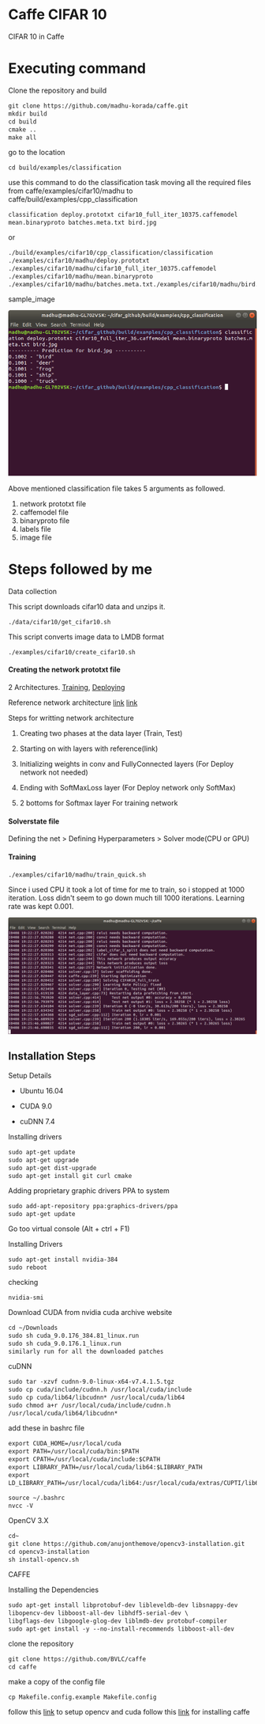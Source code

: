 # Caffe CIFAR 10

CIFAR 10 in Caffe

# Executing command

Clone the repository and build
```
git clone https://github.com/madhu-korada/caffe.git
mkdir build
cd build
cmake ..
make all
```
go to the location
```
cd build/examples/classification
```
use this command to do the classification task
moving all the required files from caffe/examples/cifar10/madhu to caffe/build/examples/cpp_classification
```
classification deploy.prototxt cifar10_full_iter_10375.caffemodel mean.binaryproto batches.meta.txt bird.jpg
```
or
```
./build/examples/cifar10/cpp_classification/classification ./examples/cifar10/madhu/deploy.prototxt ./examples/cifar10/madhu/cifar10_full_iter_10375.caffemodel ./examples/cifar10/madhu/mean.binaryproto ./examples/cifar10/madhu/batches.meta.txt./examples/cifar10/madhu/bird.jpg
```
sample_image 

![alt text](https://github.com/madhu-korada/caffe/blob/master/Pictures/prediction.png)

Above mentioned classification file takes 5 arguments as followed. 
1. network prototxt file
2. caffemodel file
3. binaryproto file
4. labels file
5. image file

# Steps followed by me

Data collection

This script downloads cifar10 data and unzips it.
```
./data/cifar10/get_cifar10.sh
```

This script converts image data to LMDB format
```
./examples/cifar10/create_cifar10.sh
```
#### Creating the network prototxt file
  
2 Architectures. [Training](https://github.com/madhu-korada/caffe/blob/master/examples/cifar10/madhu/train.prototxt), [Deploying](https://github.com/madhu-korada/caffe/blob/master/examples/cifar10/madhu/deploy.prototxt)
 
Reference network architecture [link](https://github.com/madhu-korada/caffe/blob/master/examples/cifar10/madhu/cifar%20network.jpeg) [link](https://github.com/madhu-korada/caffe/blob/master/examples/cifar10/madhu/Cifar%20network.PNG)

Steps for writting network architecture
  
1. Creating two phases at the data layer (Train, Test)

2. Starting on with layers with reference(link)

3. Initializing weights in conv and FullyConnected layers (For Deploy network not needed)

4. Ending with SoftMaxLoss layer (For Deploy network only SoftMax)

5. 2 bottoms for Softmax layer For training network

#### Solverstate file

Defining the net > Defining Hyperparameters > Solver mode(CPU or GPU)

#### Training
```
./examples/cifar10/madhu/train_quick.sh
```

Since i used CPU it took a lot of time for me to train, so i stopped at 1000 iteration. Loss didn't seem to go down much till 1000 iterations. Learning rate was kept 0.001. 

![alt text](https://github.com/madhu-korada/caffe/blob/master/Pictures/training.png)


## Installation Steps

Setup Details

 - Ubuntu 16.04

 - CUDA 9.0

 - cuDNN 7.4

Installing drivers
```
sudo apt-get update
sudo apt-get upgrade
sudo apt-get dist-upgrade
sudo apt-get install git curl cmake
```
Adding proprietary graphic drivers PPA to system
```
sudo add-apt-repository ppa:graphics-drivers/ppa
sudo apt-get update
```
Go too virtual console (Alt + ctrl + F1)

Installing Drivers
```
sudo apt-get install nvidia-384
sudo reboot
```
checking
```
nvidia-smi
```

Download CUDA from nvidia cuda archive website
```
cd ~/Downloads
sudo sh cuda_9.0.176_384.81_linux.run
sudo sh cuda_9.0.176.1_linux.run
similarly run for all the downloaded patches
```

cuDNN
```
sudo tar -xzvf cudnn-9.0-linux-x64-v7.4.1.5.tgz
sudo cp cuda/include/cudnn.h /usr/local/cuda/include
sudo cp cuda/lib64/libcudnn* /usr/local/cuda/lib64
sudo chmod a+r /usr/local/cuda/include/cudnn.h /usr/local/cuda/lib64/libcudnn*
```
add these in bashrc file
```
export CUDA_HOME=/usr/local/cuda
export PATH=/usr/local/cuda/bin:$PATH
export CPATH=/usr/local/cuda/include:$CPATH
export LIBRARY_PATH=/usr/local/cuda/lib64:$LIBRARY_PATH
export LD_LIBRARY_PATH=/usr/local/cuda/lib64:/usr/local/cuda/extras/CUPTI/lib64:$LD_LIBRARY_PATH
```
```
source ~/.bashrc
nvcc -V
```

OpenCV 3.X
```
cd~
git clone https://github.com/anujonthemove/opencv3-installation.git
cd opencv3-installation 
sh install-opencv.sh
```


CAFFE

Installing the Dependencies

```
sudo apt-get install libprotobuf-dev libleveldb-dev libsnappy-dev libopencv-dev libboost-all-dev libhdf5-serial-dev \
libgflags-dev libgoogle-glog-dev liblmdb-dev protobuf-compiler
sudo apt-get install -y --no-install-recommends libboost-all-dev
```
clone the repository
```
git clone https://github.com/BVLC/caffe
cd caffe
```

make a copy of the config file

```
cp Makefile.config.example Makefile.config
```

follow this [link](https://medium.com/@anujonthemove/deep-learning-environment-setup-on-ubuntu-16-04-83078e1cba1f) to setup opencv and cuda 
follow this [link](https://chunml.github.io/ChunML.github.io/project/Installing-Caffe-Ubuntu/) for installing caffe

